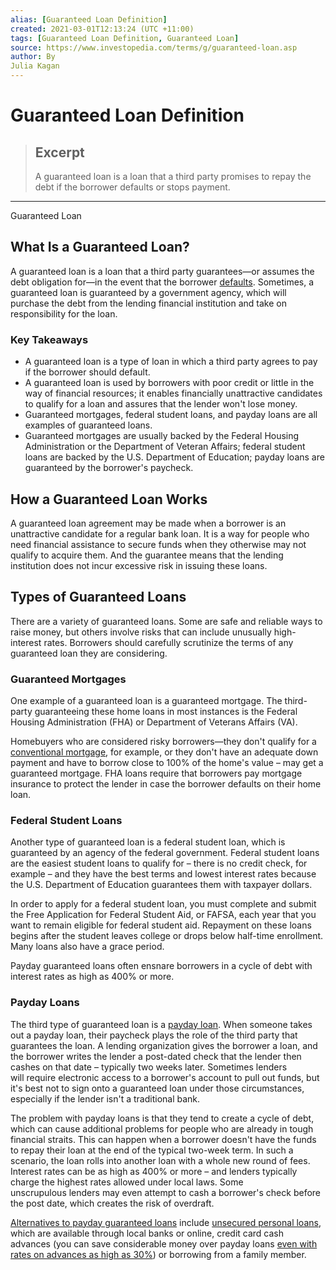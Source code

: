 ```yaml
---
alias: [Guaranteed Loan Definition]
created: 2021-03-01T12:13:24 (UTC +11:00)
tags: [Guaranteed Loan Definition, Guaranteed Loan]
source: https://www.investopedia.com/terms/g/guaranteed-loan.asp
author: By
Julia Kagan
---
```


# Guaranteed Loan Definition

> ## Excerpt
> A guaranteed loan is a loan that a third party promises to repay the debt if the borrower defaults or stops payment.

---

Guaranteed Loan
## What Is a Guaranteed Loan?

A guaranteed loan is a loan that a third party guarantees—or assumes the debt obligation for—in the event that the borrower [defaults](https://www.investopedia.com/terms/d/default2.asp). Sometimes, a guaranteed loan is guaranteed by a government agency, which will purchase the debt from the lending financial institution and take on responsibility for the loan.

### Key Takeaways

-   A guaranteed loan is a type of loan in which a third party agrees to pay if the borrower should default.
-   A guaranteed loan is used by borrowers with poor credit or little in the way of financial resources; it enables financially unattractive candidates to qualify for a loan and assures that the lender won't lose money.
-   Guaranteed mortgages, federal student loans, and payday loans are all examples of guaranteed loans.
-   Guaranteed mortgages are usually backed by the Federal Housing Administration or the Department of Veteran Affairs; federal student loans are backed by the U.S. Department of Education; payday loans are guaranteed by the borrower's paycheck.

## How a Guaranteed Loan Works

A guaranteed loan agreement may be made when a borrower is an unattractive candidate for a regular bank loan. It is a way for people who need financial assistance to secure funds when they otherwise may not qualify to acquire them. And the guarantee means that the lending institution does not incur excessive risk in issuing these loans.

## Types of Guaranteed Loans

There are a variety of guaranteed loans. Some are safe and reliable ways to raise money, but others involve risks that can include unusually high-interest rates. Borrowers should carefully scrutinize the terms of any guaranteed loan they are considering.

### Guaranteed Mortgages

One example of a guaranteed loan is a guaranteed mortgage. The third-party guaranteeing these home loans in most instances is the Federal Housing Administration (FHA) or Department of Veterans Affairs (VA).

Homebuyers who are considered risky borrowers—they don't qualify for a [conventional mortgage](https://www.investopedia.com/terms/c/conventionalmortgage.asp), for example, or they don't have an adequate down payment and have to borrow close to 100% of the home's value – may get a guaranteed mortgage. FHA loans require that borrowers pay mortgage insurance to protect the lender in case the borrower defaults on their home loan.

### Federal Student Loans

Another type of guaranteed loan is a federal student loan, which is guaranteed by an agency of the federal government. Federal student loans are the easiest student loans to qualify for – there is no credit check, for example – and they have the best terms and lowest interest rates because the U.S. Department of Education guarantees them with taxpayer dollars.

In order to apply for a federal student loan, you must complete and submit the Free Application for Federal Student Aid, or FAFSA, each year that you want to remain eligible for federal student aid. Repayment on these loans begins after the student leaves college or drops below half-time enrollment. Many loans also have a grace period.

Payday guaranteed loans often ensnare borrowers in a cycle of debt with interest rates as high as 400% or more.

### Payday Loans

The third type of guaranteed loan is a [payday loan](https://www.investopedia.com/terms/p/payday-loans.asp). When someone takes out a payday loan, their paycheck plays the role of the third party that guarantees the loan. A lending organization gives the borrower a loan, and the borrower writes the lender a post-dated check that the lender then cashes on that date – typically two weeks later. Sometimes lenders will require electronic access to a borrower's account to pull out funds, but it's best not to sign onto a guaranteed loan under those circumstances, especially if the lender isn't a traditional bank.

The problem with payday loans is that they tend to create a cycle of debt, which can cause additional problems for people who are already in tough financial straits. This can happen when a borrower doesn't have the funds to repay their loan at the end of the typical two-week term. In such a scenario, the loan rolls into another loan with a whole new round of fees. Interest rates can be as high as 400% or more – and lenders typically charge the highest rates allowed under local laws. Some unscrupulous lenders may even attempt to cash a borrower's check before the post date, which creates the risk of overdraft.

[Alternatives to payday guaranteed loans](https://www.investopedia.com/articles/personal-finance/111714/8-alternatives-credit-card-cash-advance.asp) include [unsecured personal loans](https://www.investopedia.com/articles/personal-finance/010516/how-apply-personal-loan.asp), which are available through local banks or online, credit card cash advances (you can save considerable money over payday loans [even with rates on advances as high as 30%](https://www.investopedia.com/ask/answers/111414/how-does-interest-work-cash-advance-my-credit-card.asp)) or borrowing from a family member.
